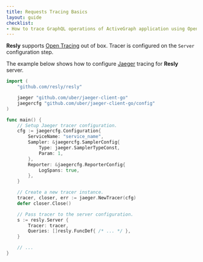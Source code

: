 ```yaml
---
title: Requests Tracing Basics
layout: guide
checklist:
- How to trace GraphQL operations of ActiveGraph application using OpenTelemetry.
---
```


**Resly** supports [Open Tracing](https://opentracing.io) out of box. Tracer
is configured on the `Server` configuration step.

The example below shows how to configure [Jaeger](https://www.jaegertracing.io)
tracing for **Resly** server.

```go
import (
    "github.com/resly/resly"

    jaeger "github.com/uber/jaeger-client-go"
    jaegercfg "github.com/uber/jaeger-client-go/config"
)

func main() {
    // Setup Jaeger tracer configuration.
    cfg := jaegercfg.Configuration{
        ServiceName: "service_name",
        Sampler: &jaegercfg.SamplerConfig{
            Type: jaeger.SamplerTypeConst,
            Param: 1,
        },
        Reporter: &jaegercfg.ReporterConfig{
            LogSpans: true,
        },
    }

    // Create a new tracer instance.
    tracer, closer, err := jaeger.NewTracer(cfg)
    defer closer.Close()

    // Pass tracer to the server configuration.
    s := resly.Server {
        Tracer: tracer,
        Queries: []resly.FuncDef{ /* ... */ },
    }

    // ...
}
```

